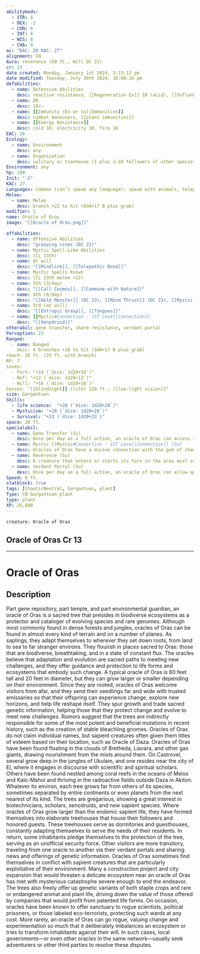 ```yaml
---
abilitymods:
  - STR: 4
  - DEX: -2
  - CON: 6
  - INT: 4
  - WIS: 8
  - CHA: 4
ac: "EAC: 26 KAC: 27"
alignment: CN
Aura: reverence (60 ft., Will DC 21)
cr: 13
date created: Monday, January 1st 2024, 3:13:12 pm
date modified: Tuesday, July 30th 2024, 10:08:16 pm
defabilities:
  - name: Defensive Abilities
    desc: reactive resistance, [[Regeneration Ex]] 10 (acid), [[Unflankable (Ex)]]
  - name: DR
    desc: 10/—
  - name: [[Immunity (Ex or Su)|Immunities]]
    desc: combat maneuvers, [[plant immunities]]
  - name: [[Energy Resistance]]
    desc: cold 10, electricity 10, fire 10
EAC: 26
Ecology:
  - name: Environment
    desc: any
  - name: Organization
    desc: solitary or treehouse (1 plus 1–10 followers of other species)
Environment: any
hp: 190
Init: "-2"
KAC: 27
Languages: Common (can’t speak any language); speak with animals, telepathy 60 ft.
Melee:
  - name: Melee
    desc: branch +22 to hit (6d4+17 B plus grab)
modifier: 2
name: Oracle of Oras
image: "[[Oracle of Oras.png]]"

offabilities:
  - name: Offensive Abilities
    desc: "grasping vines (DC 21)"
  - name: Mystic Spell-Like Abilities
    desc: (CL 13th)
  - name: At will
    desc: "[[Mindlink]], [[Telepathic Bond]]"
  - name: Mystic Spells Known
    desc: (CL 13th melee +22)
  - name: 5th (3/day)
    desc: "[[Call Cosmos]], [[Commune with Nature]]"
  - name: 4th (6/day)
    desc: "[[Hold Monster]] (DC 23), [[Mind Thrust]] (DC 23), [[Mystic Cure]], [[Polymorph]]"
  - name: 3rd (at will)
    desc: "[[Entropic Grasp]], [[Tongues]]"
  - name: [[Mystic#Connection - 1ST Level|Connection]]
    desc: "[[Xenodruid]]"
otherabil: gene transfer, share resistance, verdant portal
Perception: 23
Ranged:
  - name: Ranged
    desc: 4 branches +16 to hit (3d4+17 B plus grab)
reach: 20 ft. (25 ft. with branch)
RP: 7
saves:
  - Fort: "+14 (`dice: 1d20+14`)"
  - Ref: "+12 (`dice: 1d20+12`)"
  - Will: "+16 (`dice: 1d20+16`)"
Senses: "[[blindsight]] (life) 120 ft.; [[low-light vision]]"
size: Gargantuan
Skills:
  - life science:  "+28 (`dice: 1d20+28`)"
  - Mysticism: "+28 (`dice: 1d20+28`)"
  - Survival: "+23 (`dice: 1d20+23`)"
space: 20 ft.
specialabil:
  - name: Gene Transfer (Su)
    desc: Once per day as a full action, an oracle of Oras can access its stores of genetic information and provide a burst of psychically encoded transformation to all allies in its [[Telepathic Bond]] that are living creatures. Those allies gain two of the following abilities for 1 minute:<ul><li> [[blindsense]] (life; 60 ft.), </li><li>[[blindsight]] (life 30 ft.), </li><li>burrow (40 ft.), </li><li>[[darkvision]] (60 ft.), </li><li>[[Damage Reduction DR]] (5/—), </li><li>fly (40 ft. Su, average), </li><li>[[Resistance Ex]] 10 to one type of energy damage, </li><li>swim (40 ft.), or </li><li>[[Water Breathing Ex]]. </li></ul>The oracle of Oras can spend a Resolve Point to allow these adaptations to last 8 hours instead.
  - name: Mystic [[Mystic#Connection - 1ST Level|Connection]] (Su)
    desc: Oracles of Oras have a divine connection with the god of change, granting them the mystic class graft with the xenodruid connection.
  - name: Reverence (Su)
    desc: A creature that enters or starts its turn in the area must succeed at a DC 21 Will save or gain the fascinated condition for 2d4 rounds. A creature that succeeds at the save is immune to this aura for 24 hours. This is a mind-affecting emotion effect.
  - name: Verdant Portal (Su)
    desc: Once per day as a full action, an oracle of Oras can allow up to six creatures to travel through itself to any willing oracle of Oras in the same star system. All the creatures in the group must be physically touching one another, and they must all be traveling to the same destination.
Speed: 0 ft.
statblock: true
tags: [ChaoticNeutral, Gargantuan, plant]
Type: CN Gargantuan plant
type: plant
XP: 25,600
---
```


```statblock
creature: Oracle of Oras
```

## Oracle of Oras Cr 13

---

# Oracle of Oras

## Description

Part gene repository, part temple, and part environmental guardian, an oracle of Oras is a sacred tree that presides in biodiverse ecosystems as a protector and cataloger of evolving species and rare genomes. Although most commonly found in dense forests and jungles, oracles of Oras can be found in almost every kind of terrain and on a number of planes. As saplings, they adapt themselves to wherever they set down roots, from land to sea to far stranger environs. They flourish in places sacred to Oras: those that are biodiverse, breathtaking, and in a state of constant flux. The oracles believe that adaptation and evolution are sacred paths to meeting new challenges, and they offer guidance and protection to life forms and ecosystems that embody such change. A typical oracle of Oras is 60 feet tall and 20 feet in diameter, but they can grow larger or smaller depending on their environment.
Since they are rooted, oracles of Oras welcome visitors from afar, and they send their seedlings far and wide with trusted emissaries so that their offspring can experience change, explore new horizons, and help life reshape itself. They spur growth and trade sacred genetic information, helping those that they protect change and evolve to meet new challenges. Rumors suggest that the trees are indirectly responsible for some of the most potent and beneficial mutations in recent history, such as the creation of stable bleachling gnomes. Oracles of Oras do not claim individual names, but sapient creatures often given them titles of esteem based on their location, such as Oracle of Daza.
Oracles of Oras have been found floating in the clouds of Bretheda, Liavara, and other gas giants, drawing nourishment from the mists around them. On Castrovel, several grow deep in the jungles of Ukulam, and one resides near the city of El, where it engages in discourse with scientific and spiritual scholars. Others have been found nestled among coral reefs in the oceans of Melos and Kalo-Mahoi and thriving in the radioactive fields outside Daza in Akiton. Whatever its environ, each tree grows far from others of its species, sometimes separated by entire continents or even planets from the next nearest of its kind. The trees are gregarious, showing a great interest in biotechnicians, scholars, xenodruids, and new sapient species. Where oracles of Oras grow larger than the endemic sapient life, they have formed themselves into elaborate treehouses that house their followers and honored guests. These treehouses serve as dormitories and guesthouses, constantly adapting themselves to serve the needs of their residents. In return, some inhabitants pledge themselves to the protection of the tree, serving as an unofficial security force. Other visitors are more transitory, traveling from one oracle to another via their verdant portals and sharing news and offerings of genetic information.
Oracles of Oras sometimes find themselves in conflict with sapient creatures that are particularly exploitative of their environment. Many a construction project and city expansion that would threaten a delicate ecosystem near an oracle of Oras has met with mysterious catastrophe severe enough to end the endeavor. The trees also freely offer up genetic variants of both staple crops and rare or endangered animal and plant life, driving down the value of those offered by companies that would profit from patented life forms.
On occasion, oracles have been known to offer sanctuary to rogue scientists, political prisoners, or those labeled eco-terrorists, protecting such wards at any cost. More rarely, an oracle of Oras can go rogue, valuing change and experimentation so much that it deliberately imbalances an ecosystem or tries to transform inhabitants against their will. In such cases, local governments—or even other oracles in the same network—usually seek adventurers or other third parties to resolve these disputes.
